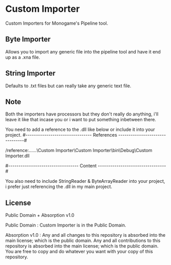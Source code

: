 # Custom Importer
Custom Importers for Monogame's Pipeline tool.

## Byte Importer
  Allows you to import any generic file into the pipeline tool and have it end up as a .xna file.

## String Importer
  Defaults to .txt files but can really take any generic text file.
  
## Note
  Both the importers have processors but they don't really do anything, i'll leave it like that incase you or i want to put something inbetween there.
 
You need to add a reference to the .dll like below or include it into your project.
#-------------------------------- References --------------------------------#

/reference:..\..\..\Custom Importer\Custom Importer\bin\Debug\Custom Importer.dll

#---------------------------------- Content ---------------------------------#

You also need to include StringReader & ByteArrayReader into your project, i prefer just referencing the .dll in my main project.

## License
Public Domain + Absorption v1.0

Public Domain :
Custom Importer is in the Public Domain.

Absorption v1.0 :
Any and all changes to this repository is absorbed into the main license; which is the public domain.
Any and all contributions to this repository is absorbed into the main license; which is the public domain.
You are free to copy and do whatever you want with your copy of this repository.

